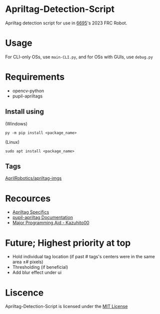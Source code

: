 # Apriltag-Detection-Script
Apriltag detection script for use in [6695](https://github.com/AlphaKnights)'s 2023 FRC Robot. <br>

# Usage
For CLI-only OSs, use `main-CLI.py`, and for OSs with GUIs, use `debug.py`<br>

# Requirements
* opencv-python
* pupil-apriltags

## Install using
(Windows)
```
py -m pip install <package_name>
```
(Linux)
```
sudo apt install <package_name>
```

## Tags
[AprilRobotics/apriltag-imgs](https://github.com/AprilRobotics/apriltag-imgs)

# Recources
* [Apriltag Specifics](https://optitag.io/blogs/news/designing-your-perfect-apriltag)
* [pupil-apriltag Documentation](https://pupil-apriltags.readthedocs.io/en/stable/api.html)
* [Major Programming Aid - Kazuhito00](https://github.com/Kazuhito00/AprilTag-Detection-Python-Sample)

# Future; Highest priority at top
* Hold individual tag location (if past # tags's centers were in the same area ±# pixels)
* Thresholding (if beneficial)
* Add blur effect under ui

# Liscence
Apriltag-Detection-Script is licensed under the [MIT License](https://github.com/MaxAdams0/Apriltag-Detection-Script/blob/main/LICENSE)
